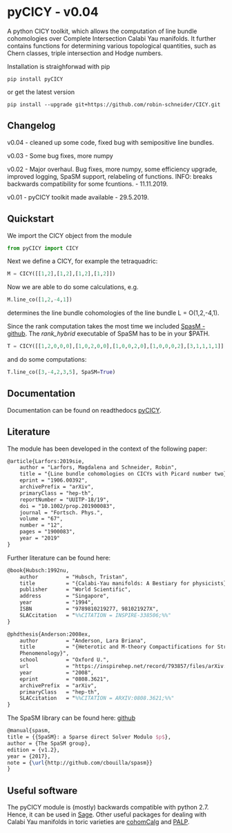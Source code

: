 # pyCICY - v0.04

A python CICY toolkit, which allows the computation of line bundle cohomologies over Complete Intersection Calabi Yau manifolds. It further contains functions for determining various topological quantities, such as Chern classes, triple intersection and Hodge numbers.

Installation is straighforwad with pip

```console
pip install pyCICY
```

or get the latest version

```console
pip install --upgrade git+https://github.com/robin-schneider/CICY.git
```

## Changelog

v0.04  - cleaned up some code, fixed bug with semipositive line bundles.

v0.03 - Some bug fixes, more numpy

v0.02 - Major overhaul. Bug fixes, more numpy,
        some efficiency upgrade, improved logging,
		SpaSM support, relabeling of functions. 
		INFO: breaks backwards compatibility for some fcuntions.
		- 11.11.2019.

v0.01 - pyCICY toolkit made available - 29.5.2019.


## Quickstart

We import the CICY object from the module

```python
from pyCICY import CICY
```

Next we define a CICY, for example the tetraquadric:

```python
M = CICY([[1,2],[1,2],[1,2],[1,2]])
```

Now we are able to do some calculations, e.g.

```python
M.line_co([1,2,-4,1])
```

determines the line bundle cohomologies of the line bundle L = O(1,2,-4,1).

Since the rank computation takes the most time we included [SpasM - github](http://github.com/cbouilla/spasm). The *rank_hybrid* executable of SpaSM has to be in your $PATH.

```python
T = CICY([[1,2,0,0,0],[1,0,2,0,0],[1,0,0,2,0],[1,0,0,0,2],[3,1,1,1,1]])
```

and do some computations:

```python
T.line_co([3,-4,2,3,5], SpaSM=True)
```

## Documentation

Documentation can be found on readthedocs [pyCICY](https://pycicy.readthedocs.io/en/latest/).

## Literature

The module has been developed in the context of the following paper:

```tex
@article{Larfors:2019sie,
    author = "Larfors, Magdalena and Schneider, Robin",
    title = "{Line bundle cohomologies on CICYs with Picard number two}",
    eprint = "1906.00392",
    archivePrefix = "arXiv",
    primaryClass = "hep-th",
    reportNumber = "UUITP-18/19",
    doi = "10.1002/prop.201900083",
    journal = "Fortsch. Phys.",
    volume = "67",
    number = "12",
    pages = "1900083",
    year = "2019"
}
````

Further literature can be found here:

```tex
@book{Hubsch:1992nu,
	author         = "Hubsch, Tristan",
	title          = "{Calabi-Yau manifolds: A Bestiary for physicists}",
	publisher      = "World Scientific",
	address        = "Singapore",
	year           = "1994",
	ISBN           = "9789810219277, 981021927X",
	SLACcitation   = "%%CITATION = INSPIRE-338506;%%"
}

@phdthesis{Anderson:2008ex,
	author         = "Anderson, Lara Briana",
	title          = "{Heterotic and M-theory Compactifications for String
	Phenomenology}",
	school         = "Oxford U.",
	url            = "https://inspirehep.net/record/793857/files/arXiv:0808.3621.pdf",
	year           = "2008",
	eprint         = "0808.3621",
	archivePrefix  = "arXiv",
	primaryClass   = "hep-th",
	SLACcitation   = "%%CITATION = ARXIV:0808.3621;%%"
}
```

The SpaSM library can be found here: [github](http://github.com/cbouilla/spasm)

```tex
@manual{spasm,
title = {{SpaSM}: a Sparse direct Solver Modulo $p$},
author = {The SpaSM group},
edition = {v1.2},
year = {2017},
note = {\url{http://github.com/cbouilla/spasm}}
}
```

## Useful software

The pyCICY module is (mostly) backwards compatible with python 2.7. Hence, it can be used in [Sage](http://www.sagemath.org/). Other useful packages for dealing with Calabi Yau manifolds in toric varieties are [cohomCalg](https://github.com/BenjaminJurke/cohomCalg/) and [PALP](http://hep.itp.tuwien.ac.at/~kreuzer/CY/CYpalp.html).
